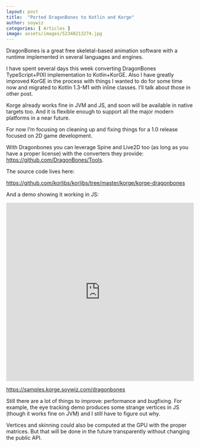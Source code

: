 ```yaml
---
layout: post
title:  "Ported DragonBones to Kotlin and Korge"
author: soywiz
categories: [ Articles ]
image: assets/images/52348213274.jpg
---
```


DragonBones is a great free skeletal-based animation software
with a runtime implemented in several languages and engines.

I have spent several days this week converting DragonBones TypeScript+PIXI implementation to Kotlin+KorGE.
Also I have greatly improved KorGE in the process with things I wanted to do for some time now
and migrated to Kotlin 1.3-M1 with inline classes. I’ll talk about those in other post.

Korge already works fine in JVM and JS, and soon will be available in native targets too.
And it is flexible enough to support all the major modern platforms in a near future.

For now I’m focusing on cleaning up and fixing things for a 1.0 release focused on 2D game development.

With Dragonbones you can leverage Spine and Live2D too (as long as you have a proper license)
with the converters they provide: <https://github.com/DragonBones/Tools>.

The source code lives here:

<https://github.com/korlibs/korlibs/tree/master/korge/korge-dragonbones>

And a demo showing it working in JS:

<iframe src="https://samples.korge.soywiz.com/dragonbones/" style="border: 0px; height: 480px; width: 100%;" data-ss1593033426="1"></iframe>

<https://samples.korge.soywiz.com/dragonbones>

Still there are a lot of things to improve: performance and bugfixing.
For example, the eye tracking demo produces some strange vertices in JS
(though it works fine on JVM) and I still have to figure out why.


Vertices and skinning could also be computed at the GPU with the proper matrices.
But that will be done in the future transparently without changing the public API.